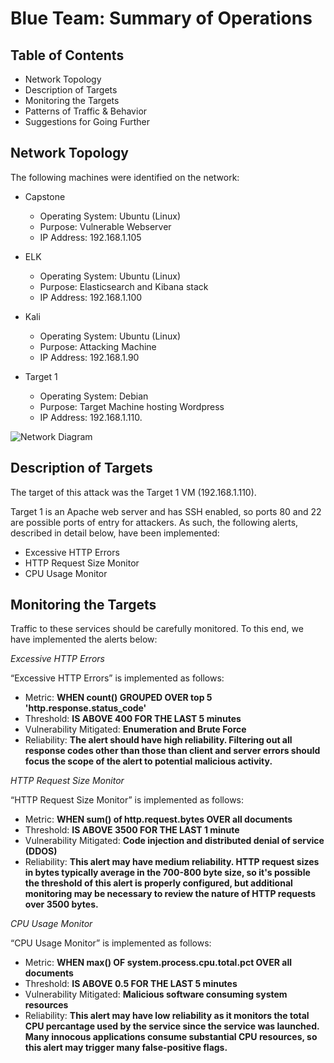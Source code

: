 # Blue Team: Summary of Operations

## Table of Contents

- Network Topology
- Description of Targets
- Monitoring the Targets
- Patterns of Traffic & Behavior
- Suggestions for Going Further

## Network Topology

The following machines were identified on the network:

- Capstone
  - Operating System: Ubuntu (Linux)
  - Purpose: Vulnerable Webserver
  - IP Address: 192.168.1.105

- ELK
  - Operating System: Ubuntu (Linux)
  - Purpose: Elasticsearch and Kibana stack
  - IP Address: 192.168.1.100

- Kali
  - Operating System: Ubuntu (Linux)
  - Purpose: Attacking Machine
  - IP Address: 192.168.1.90

- Target 1
  - Operating System: Debian
  - Purpose: Target Machine hosting Wordpress
  - IP Address: 192.168.1.110.

![Network Diagram](https://user-images.githubusercontent.com/88005785/156203320-b7c225a6-7ace-49cc-a7fb-e0e67d340c30.png)

## Description of Targets

The target of this attack was the Target 1 VM (192.168.1.110).

Target 1 is an Apache web server and has SSH enabled, so ports 80 and 22 are possible ports of entry for attackers. As such, the following alerts, described in detail below, have been implemented:

- Excessive HTTP Errors
- HTTP Request Size Monitor
- CPU Usage Monitor

## Monitoring the Targets

Traffic to these services should be carefully monitored. To this end, we have implemented the alerts below:

_Excessive HTTP Errors_

“Excessive HTTP Errors” is implemented as follows:

- Metric: **WHEN count() GROUPED OVER top 5 'http.response.status_code'**
- Threshold: **IS ABOVE 400 FOR THE LAST 5 minutes**
- Vulnerability Mitigated: **Enumeration and Brute Force**
- Reliability: **The alert should have high reliability. Filtering out all response codes other than those than client and server errors should focus the scope of the alert to potential malicious activity.**

_HTTP Request Size Monitor_

“HTTP Request Size Monitor” is implemented as follows:

- Metric: **WHEN sum() of http.request.bytes OVER all documents** 
- Threshold: **IS ABOVE 3500 FOR THE LAST 1 minute**
- Vulnerability Mitigated: **Code injection and distributed denial of service (DDOS)**
- Reliability: **This alert may have medium reliability. HTTP request sizes in bytes typically average in the 700-800 byte size, so it's possible the threshold of this alert is properly configured, but additional monitoring may be necessary to review the nature of HTTP requests over 3500 bytes.**

_CPU Usage Monitor_

“CPU Usage Monitor” is implemented as follows:

- Metric: **WHEN max() OF system.process.cpu.total.pct OVER all documents** 
- Threshold: **IS ABOVE 0.5 FOR THE LAST 5 minutes**
- Vulnerability Mitigated: **Malicious software consuming system resources**
- Reliability: **This alert may have low reliability as it monitors the total CPU percantage used by the service since the service was launched. Many innocous applications consume substantial CPU resources, so this alert may trigger many false-positive flags.**
